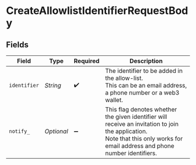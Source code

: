 # CreateAllowlistIdentifierRequestBody


## Fields

| Field                                                                                                                                                                        | Type                                                                                                                                                                         | Required                                                                                                                                                                     | Description                                                                                                                                                                  |
| ---------------------------------------------------------------------------------------------------------------------------------------------------------------------------- | ---------------------------------------------------------------------------------------------------------------------------------------------------------------------------- | ---------------------------------------------------------------------------------------------------------------------------------------------------------------------------- | ---------------------------------------------------------------------------------------------------------------------------------------------------------------------------- |
| `identifier`                                                                                                                                                                 | *String*                                                                                                                                                                     | :heavy_check_mark:                                                                                                                                                           | The identifier to be added in the allow-list.<br/>This can be an email address, a phone number or a web3 wallet.                                                             |
| `notify_`                                                                                                                                                                    | *Optional<Boolean>*                                                                                                                                                          | :heavy_minus_sign:                                                                                                                                                           | This flag denotes whether the given identifier will receive an invitation to join the application.<br/>Note that this only works for email address and phone number identifiers. |